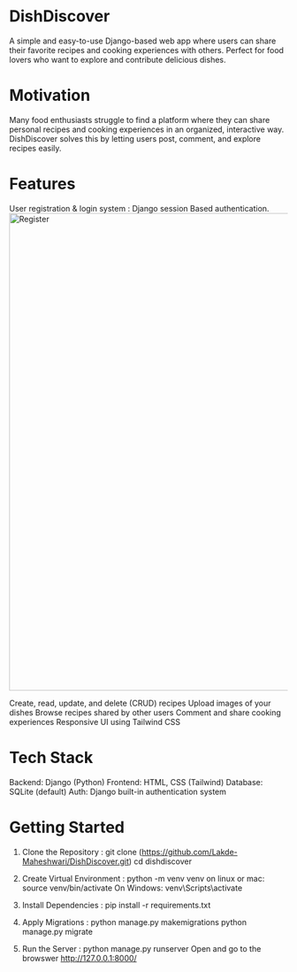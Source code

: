 # DishDiscover
A simple and easy-to-use Django-based web app where users can share their favorite recipes and cooking experiences with others. Perfect for food lovers who want to explore and contribute delicious dishes.

# Motivation 
Many food enthusiasts struggle to find a platform where they can share personal recipes and cooking experiences in an organized, interactive way. DishDiscover solves this by letting users post, comment, and explore recipes easily.

# Features 
 User registration & login system : Django session Based authentication.
 <img width="787" height="863" alt="Register" src="https://github.com/user-attachments/assets/d0533683-f7c5-42a3-b4b5-48c8ddb23213" />

 Create, read, update, and delete (CRUD) recipes
 Upload images of your dishes
 Browse recipes shared by other users
 Comment and share cooking experiences
 Responsive UI using Tailwind CSS 

# Tech Stack
Backend: Django (Python)
Frontend: HTML, CSS (Tailwind)
Database: SQLite (default)
Auth: Django built-in authentication system

# Getting Started
1) Clone the Repository :
git clone (https://github.com/Lakde-Maheshwari/DishDiscover.git)
cd dishdiscover


2) Create Virtual Environment :
python -m venv venv
on linux or mac: source venv/bin/activate
On Windows: venv\Scripts\activate


4) Install Dependencies :
pip install -r requirements.txt


5) Apply Migrations :
python manage.py makemigrations
python manage.py migrate

6) Run the Server :
python manage.py runserver
Open and go to the browswer http://127.0.0.1:8000/

